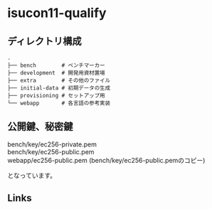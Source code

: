 # isucon11-qualify

## ディレクトリ構成

```
.
├── bench        # ベンチマーカー
├── development  # 開発用資材置場
├── extra        # その他のファイル
├── initial-data # 初期データの生成
├── provisioning # セットアップ用
└── webapp       # 各言語の参考実装
```

## 公開鍵、秘密鍵

bench/key/ec256-private.pem  
bench/key/ec256-public.pem  
webapp/ec256-public.pem (bench/key/ec256-public.pemのコピー)  

となっています。

## Links
